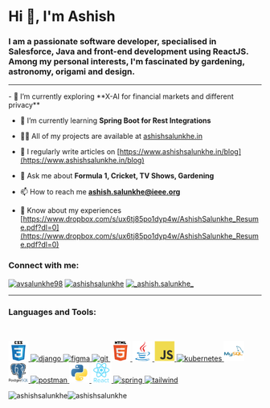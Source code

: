 <h1 align="left">Hi 👋, I'm Ashish</h1>
<h3 align="left">I am a passionate software developer, specialised in Salesforce, Java and front-end development using ReactJS. Among my personal interests, I'm fascinated by gardening, astronomy, origami and design.</h3>
<hr/>
- 🔭 I’m currently exploring **X-AI for financial markets and different privacy**

- 🌱 I’m currently learning **Spring Boot for Rest Integrations**

- 👨‍💻 All of my projects are available at [ashishsalunkhe.in](ashishsalunkhe.in)

- 📝 I regularly write articles on [https://www.ashishsalunkhe.in/blog](https://www.ashishsalunkhe.in/blog)

- 💬 Ask me about **Formula 1, Cricket, TV Shows, Gardening**

- 📫 How to reach me **ashish.salunkhe@ieee.org**

- 📄 Know about my experiences [https://www.dropbox.com/s/ux6tj85po1dyp4w/AshishSalunkhe_Resume.pdf?dl=0](https://www.dropbox.com/s/ux6tj85po1dyp4w/AshishSalunkhe_Resume.pdf?dl=0)

<h3 align="left">Connect with me:</h3>
<p align="left">
<a href="https://twitter.com/avsalunkhe98" target="blank"><img align="center" src="https://raw.githubusercontent.com/rahuldkjain/github-profile-readme-generator/master/src/images/icons/Social/twitter.svg" alt="avsalunkhe98" height="30" width="40" /></a>
<a href="https://linkedin.com/in/ashishsalunkhe" target="blank"><img align="center" src="https://raw.githubusercontent.com/rahuldkjain/github-profile-readme-generator/master/src/images/icons/Social/linked-in-alt.svg" alt="ashishsalunkhe" height="30" width="40" /></a>
<a href="https://instagram.com/_ashish.salunkhe_" target="blank"><img align="center" src="https://raw.githubusercontent.com/rahuldkjain/github-profile-readme-generator/master/src/images/icons/Social/instagram.svg" alt="_ashish.salunkhe_" height="30" width="40" /></a>
</p>
<hr/>
<h3 align="left">Languages and Tools:</h3>
<br/>
<p align="left"> <a href="https://www.w3schools.com/css/" target="_blank" rel="noreferrer"> <img src="https://raw.githubusercontent.com/devicons/devicon/master/icons/css3/css3-original-wordmark.svg" alt="css3" width="40" height="40"/> </a> <a href="https://www.djangoproject.com/" target="_blank" rel="noreferrer"> <img src="https://cdn.worldvectorlogo.com/logos/django.svg" alt="django" width="40" height="40"/> </a> <a href="https://www.figma.com/" target="_blank" rel="noreferrer"> <img src="https://www.vectorlogo.zone/logos/figma/figma-icon.svg" alt="figma" width="40" height="40"/> </a> <a href="https://git-scm.com/" target="_blank" rel="noreferrer"> <img src="https://www.vectorlogo.zone/logos/git-scm/git-scm-icon.svg" alt="git" width="40" height="40"/> </a> <a href="https://www.w3.org/html/" target="_blank" rel="noreferrer"> <img src="https://raw.githubusercontent.com/devicons/devicon/master/icons/html5/html5-original-wordmark.svg" alt="html5" width="40" height="40"/> </a> <a href="https://www.java.com" target="_blank" rel="noreferrer"> <img src="https://raw.githubusercontent.com/devicons/devicon/master/icons/java/java-original.svg" alt="java" width="40" height="40"/> </a> <a href="https://developer.mozilla.org/en-US/docs/Web/JavaScript" target="_blank" rel="noreferrer"> <img src="https://raw.githubusercontent.com/devicons/devicon/master/icons/javascript/javascript-original.svg" alt="javascript" width="40" height="40"/> </a> <a href="https://kubernetes.io" target="_blank" rel="noreferrer"> <img src="https://www.vectorlogo.zone/logos/kubernetes/kubernetes-icon.svg" alt="kubernetes" width="40" height="40"/> </a> <a href="https://www.mysql.com/" target="_blank" rel="noreferrer"> <img src="https://raw.githubusercontent.com/devicons/devicon/master/icons/mysql/mysql-original-wordmark.svg" alt="mysql" width="40" height="40"/> </a> <a href="https://www.postgresql.org" target="_blank" rel="noreferrer"> <img src="https://raw.githubusercontent.com/devicons/devicon/master/icons/postgresql/postgresql-original-wordmark.svg" alt="postgresql" width="40" height="40"/> </a> <a href="https://postman.com" target="_blank" rel="noreferrer"> <img src="https://www.vectorlogo.zone/logos/getpostman/getpostman-icon.svg" alt="postman" width="40" height="40"/> </a> <a href="https://www.python.org" target="_blank" rel="noreferrer"> <img src="https://raw.githubusercontent.com/devicons/devicon/master/icons/python/python-original.svg" alt="python" width="40" height="40"/> </a> <a href="https://reactjs.org/" target="_blank" rel="noreferrer"> <img src="https://raw.githubusercontent.com/devicons/devicon/master/icons/react/react-original-wordmark.svg" alt="react" width="40" height="40"/> </a> <a href="https://spring.io/" target="_blank" rel="noreferrer"> <img src="https://www.vectorlogo.zone/logos/springio/springio-icon.svg" alt="spring" width="40" height="40"/> </a> <a href="https://tailwindcss.com/" target="_blank" rel="noreferrer"> <img src="https://www.vectorlogo.zone/logos/tailwindcss/tailwindcss-icon.svg" alt="tailwind" width="40" height="40"/> </a> </p>

<p><img align="left" src="https://github-readme-stats.vercel.app/api/top-langs?username=ashishsalunkhe&show_icons=true&locale=en&layout=compact" alt="ashishsalunkhe" /></p>

<p>&nbsp;<img align="left" src="https://github-readme-stats.vercel.app/api?username=ashishsalunkhe&show_icons=true&locale=en" alt="ashishsalunkhe" /></p>
